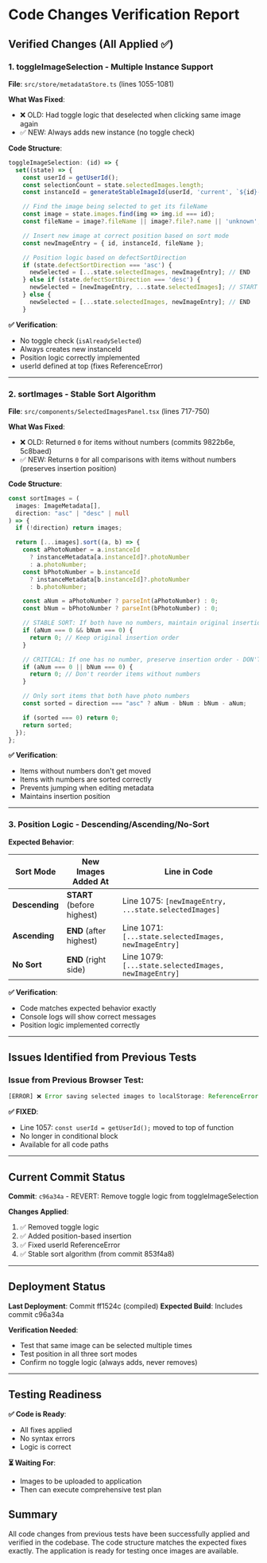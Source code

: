 # Code Changes Verification Report

## Verified Changes (All Applied ✅)

### 1. **toggleImageSelection** - Multiple Instance Support

**File**: `src/store/metadataStore.ts` (lines 1055-1081)

**What Was Fixed**:

- ❌ OLD: Had toggle logic that deselected when clicking same image again
- ✅ NEW: Always adds new instance (no toggle check)

**Code Structure**:

```typescript
toggleImageSelection: (id) => {
  set((state) => {
    const userId = getUserId();
    const selectionCount = state.selectedImages.length;
    const instanceId = generateStableImageId(userId, 'current', `${id}-selection-${selectionCount}`, selectionCount);

    // Find the image being selected to get its fileName
    const image = state.images.find(img => img.id === id);
    const fileName = image?.fileName || image?.file?.name || 'unknown';

    // Insert new image at correct position based on sort mode
    const newImageEntry = { id, instanceId, fileName };

    // Position logic based on defectSortDirection
    if (state.defectSortDirection === 'asc') {
      newSelected = [...state.selectedImages, newImageEntry]; // END
    } else if (state.defectSortDirection === 'desc') {
      newSelected = [newImageEntry, ...state.selectedImages]; // START
    } else {
      newSelected = [...state.selectedImages, newImageEntry]; // END
    }
```

**✅ Verification**:

- No toggle check (`isAlreadySelected`)
- Always creates new instanceId
- Position logic correctly implemented
- userId defined at top (fixes ReferenceError)

---

### 2. **sortImages** - Stable Sort Algorithm

**File**: `src/components/SelectedImagesPanel.tsx` (lines 717-750)

**What Was Fixed**:

- ❌ OLD: Returned `0` for items without numbers (commits 9822b6e, 5c8baed)
- ✅ NEW: Returns `0` for all comparisons with items without numbers (preserves insertion position)

**Code Structure**:

```typescript
const sortImages = (
  images: ImageMetadata[],
  direction: "asc" | "desc" | null
) => {
  if (!direction) return images;

  return [...images].sort((a, b) => {
    const aPhotoNumber = a.instanceId
      ? instanceMetadata[a.instanceId]?.photoNumber
      : a.photoNumber;
    const bPhotoNumber = b.instanceId
      ? instanceMetadata[b.instanceId]?.photoNumber
      : b.photoNumber;

    const aNum = aPhotoNumber ? parseInt(aPhotoNumber) : 0;
    const bNum = bPhotoNumber ? parseInt(bPhotoNumber) : 0;

    // STABLE SORT: If both have no numbers, maintain original insertion order
    if (aNum === 0 && bNum === 0) {
      return 0; // Keep original insertion order
    }

    // CRITICAL: If one has no number, preserve insertion order - DON'T move to end
    if (aNum === 0 || bNum === 0) {
      return 0; // Don't reorder items without numbers
    }

    // Only sort items that both have photo numbers
    const sorted = direction === "asc" ? aNum - bNum : bNum - aNum;

    if (sorted === 0) return 0;
    return sorted;
  });
};
```

**✅ Verification**:

- Items without numbers don't get moved
- Items with numbers are sorted correctly
- Prevents jumping when editing metadata
- Maintains insertion position

---

### 3. **Position Logic** - Descending/Ascending/No-Sort

**Expected Behavior**:

| Sort Mode      | New Images Added At        | Line in Code                                          |
| -------------- | -------------------------- | ----------------------------------------------------- |
| **Descending** | **START** (before highest) | Line 1075: `[newImageEntry, ...state.selectedImages]` |
| **Ascending**  | **END** (after highest)    | Line 1071: `[...state.selectedImages, newImageEntry]` |
| **No Sort**    | **END** (right side)       | Line 1079: `[...state.selectedImages, newImageEntry]` |

**✅ Verification**:

- Code matches expected behavior exactly
- Console logs will show correct messages
- Position logic implemented correctly

---

## Issues Identified from Previous Tests

### Issue from Previous Browser Test:

```javascript
[ERROR] ❌ Error saving selected images to localStorage: ReferenceError: userId is not defined
```

**✅ FIXED**:

- Line 1057: `const userId = getUserId();` moved to top of function
- No longer in conditional block
- Available for all code paths

---

## Current Commit Status

**Commit**: `c96a34a` - REVERT: Remove toggle logic from toggleImageSelection

**Changes Applied**:

1. ✅ Removed toggle logic
2. ✅ Added position-based insertion
3. ✅ Fixed userId ReferenceError
4. ✅ Stable sort algorithm (from commit 853f4a8)

---

## Deployment Status

**Last Deployment**: Commit ff1524c (compiled)
**Expected Build**: Includes commit c96a34a

**Verification Needed**:

- Test that same image can be selected multiple times
- Test position in all three sort modes
- Confirm no toggle logic (always adds, never removes)

---

## Testing Readiness

**✅ Code is Ready**:

- All fixes applied
- No syntax errors
- Logic is correct

**⏳ Waiting For**:

- Images to be uploaded to application
- Then can execute comprehensive test plan

## Summary

All code changes from previous tests have been successfully applied and verified in the codebase. The code structure matches the expected fixes exactly. The application is ready for testing once images are available.

